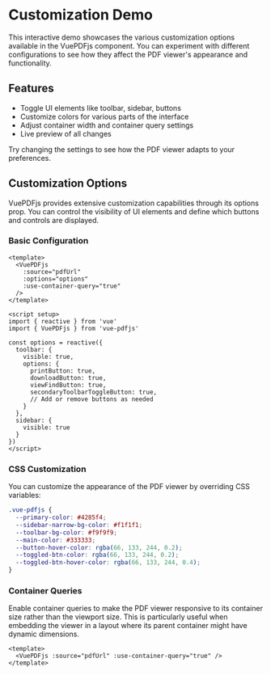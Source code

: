 <script setup lang="ts">
import { defineClientComponent } from 'vitepress'

const CustomizationDemo = defineClientComponent(() => {
  return import("./components/CustomizationDemo.vue")
})
</script>

# Customization Demo

This interactive demo showcases the various customization options available in the VuePDFjs component. 
You can experiment with different configurations to see how they affect the PDF viewer's appearance 
and functionality.

## Features

- Toggle UI elements like toolbar, sidebar, buttons
- Customize colors for various parts of the interface
- Adjust container width and container query settings
- Live preview of all changes

Try changing the settings to see how the PDF viewer adapts to your preferences.

<div class="demo-container">
  <CustomizationDemo />
</div>

## Customization Options

VuePDFjs provides extensive customization capabilities through its options prop. You can control the visibility of UI elements
and define which buttons and controls are displayed.

### Basic Configuration

```vue
<template>
  <VuePDFjs 
    :source="pdfUrl" 
    :options="options"
    :use-container-query="true" 
  />
</template>

<script setup>
import { reactive } from 'vue'
import { VuePDFjs } from 'vue-pdfjs'

const options = reactive({
  toolbar: {
    visible: true,
    options: {
      printButton: true,
      downloadButton: true,
      viewFindButton: true,
      secondaryToolbarToggleButton: true,
      // Add or remove buttons as needed
    }
  },
  sidebar: {
    visible: true
  }
})
</script>
```

### CSS Customization

You can customize the appearance of the PDF viewer by overriding CSS variables:

```css
.vue-pdfjs {
  --primary-color: #4285f4;
  --sidebar-narrow-bg-color: #f1f1f1;
  --toolbar-bg-color: #f9f9f9;
  --main-color: #333333;
  --button-hover-color: rgba(66, 133, 244, 0.2);
  --toggled-btn-color: rgba(66, 133, 244, 0.2);
  --toggled-btn-hover-color: rgba(66, 133, 244, 0.4);
}
```

### Container Queries

Enable container queries to make the PDF viewer responsive to its container size rather than the viewport size.
This is particularly useful when embedding the viewer in a layout where its parent container might have dynamic dimensions.

```vue
<template>
  <VuePDFjs :source="pdfUrl" :use-container-query="true" />
</template>
```
